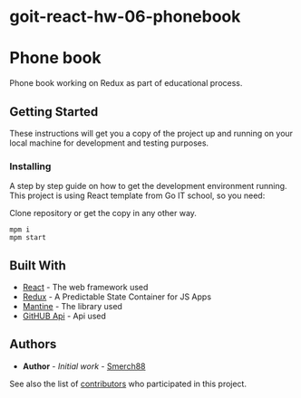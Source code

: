 # goit-react-hw-06-phonebook

<h1>Phone book</h1>

<p>Phone book working on Redux as part of educational process.</p>

<h2>Getting Started</h2>

<p>These instructions will get you a copy of the project up and running on your local machine for development and testing purposes.</p>

<h3>Installing</h3>

<p>A step by step guide on how to get the development environment running. This project is using React template from Go IT school, so you need:</p>

<p>Clone repository or get the copy in any other way.</p>

<pre>
<code>mpm i</code>
<code>mpm start</code>
</pre>

<h2>Built With</h2>

<ul>
  <li><a href="https://reactjs.org/e">React</a> - The web framework used</li>
  <li><a href="https://redux.js.org/">Redux</a> - A Predictable State Container for JS Apps</li>
  <li><a href="https://mantine.dev/">Mantine</a> - The library used</li>
  <li><a href="https://docs.github.com/en/rest/guides/getting-started-with-the-rest-api?apiVersion=2022-11-28">GitHUB Api</a> - Api used</li>
</ul>

<!-- <h2>Contributing</h2>

<p>Please read <a href="link">CONTRIBUTING.md</a> for details on our code of conduct and the process for submitting pull requests.</p>

<h2>Versioning</h2>

<p>We use <a href="link">SemVer</a> for versioning. For the available versions, see the <a href="link">tags on this repository</a>.</p> -->

<h2>Authors</h2>

<ul>
  <li><strong>Author</strong> - <em>Initial work</em> - <a href="link">Smerch88</a></li>
</ul>

<p>See also the list of <a href="https://github.com/smerch88/githubstats/graphs/contributors">contributors</a> who participated in this project.</p>
